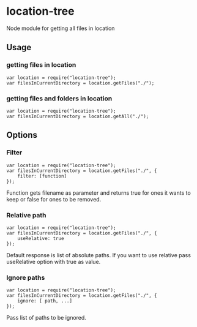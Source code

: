 # location-tree
Node module for getting all files in location


## Usage

### getting files in location
```
var location = require("location-tree");
var filesInCurrentDirectory = location.getFiles("./");
```

### getting files and folders in location
```
var location = require("location-tree");
var filesInCurrentDirectory = location.getAll("./");
```

## Options

### Filter
```
var location = require("location-tree");
var filesInCurrentDirectory = location.getFiles("./", {
    filter: [function]
});
```
Function gets filename as parameter and returns true for ones it wants to keep or false for ones to be removed.

### Relative path
```
var location = require("location-tree");
var filesInCurrentDirectory = location.getFiles("./", {
    useRelative: true
});
```
Default response is list of absolute paths. If you want to use relative pass useRelative option with true as value.

### Ignore paths
```
var location = require("location-tree");
var filesInCurrentDirectory = location.getFiles("./", {
    ignore: [ path, ...]
});
```
Pass list of paths to be ignored.


